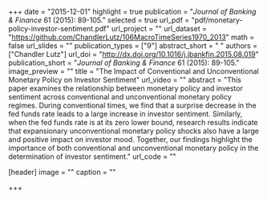 +++
date = "2015-12-01"
highlight = true
publication = "*Journal of Banking & Finance* 61 (2015): 89-105."
selected = true
url_pdf = "pdf/monetary-policy-investor-sentiment.pdf"
url_project = ""
url_dataset = "https://github.com/ChandlerLutz/106MacroTimeSeries1970_2013"
math = false
url_slides = ""
publication_types = ["9"]
abstract_short = " "
authors = ["Chandler Lutz"]
url_doi = "http://dx.doi.org/10.1016/j.jbankfin.2015.08.019"
publication_short = "*Journal of Banking & Finance* 61 (2015): 89-105."
image_preview = ""
title = "The Impact of Conventional and Unconventional Monetary Policy on Investor Sentiment"
url_video = ""
abstract = "This paper examines the relationship between monetary policy and investor sentiment across conventional and unconventional monetary policy regimes. During conventional times, we find that a surprise decrease in the fed funds rate leads to a large increase in investor sentiment. Similarly, when the fed funds rate is at its zero lower bound, research results indicate that expansionary unconventional monetary policy shocks also have a large and positive impact on investor mood. Together, our findings highlight the importance of both conventional and unconventional monetary policy in the determination of investor sentiment."
url_code = ""

[header]
  image = ""
  caption = ""

+++

